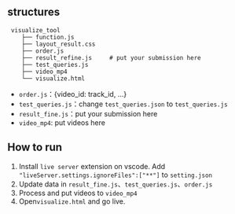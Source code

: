 <!--
 * @Date: 2022-03-16 10:15:45
 * @LastEditors: yhxiong
 * @LastEditTime: 2022-03-23 09:45:20
 * @Description: 
-->
## structures 
```
 visualize_tool
    ├── function.js
    ├── layout_result.css
    ├── order.js
    ├── result_refine.js     # put your submission here
    ├── test_queries.js
    ├── video_mp4
    └── visualize.html
```

* `order.js`：{video_id: track_id, ...}
* `test_queries.js`：change `test_queries.json` to `test_queries.js`
* `result_fine.js`：put your submission here
* `video_mp4`: put videos here
  
## How to run



1. Install `live server` extension on vscode. Add `"liveServer.settings.ignoreFiles":["**"]` to `setting.json`
2. Update data in `result_fine.js`、`test_queries.js`、`order.js`
3. Process and put videos to `video_mp4`
4. Open`visualize.html` and go live.
